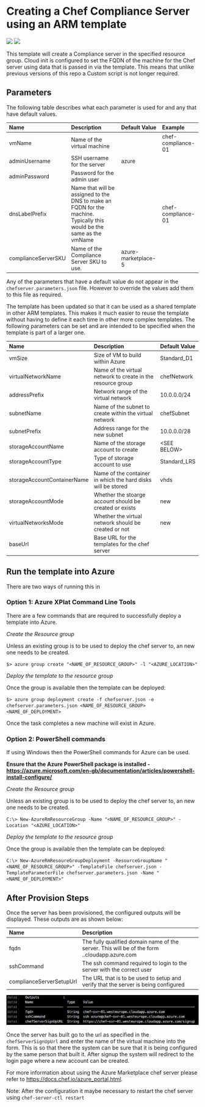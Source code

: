 # Creating a Chef Compliance Server using an ARM template

<a href="https://portal.azure.com/#create/Microsoft.Template/uri/https%3A%2F%2Fraw.githubusercontent.com%2Fchef-partners%2Farm-templates%2Fmaster%2Farm-compliance-server%2Fcomplianceserver.json" target="_blank"><img src="http://azuredeploy.net/deploybutton.png"/></a>
<a href="http://armviz.io/#/?load=https%3A%2F%2Fraw.githubusercontent.com%2Fchef-partners%2Farm-templates%2Fmaster%2Farm-compliance-server%2Fcomplianceserver.json" target="_blank">
    <img src="http://armviz.io/visualizebutton.png"/>
</a>

This template will create a Compliance server in the specified resource group.  Cloud init is configured to set the FQDN of the machine for the Chef server using data that is passed in via the template.  This means that unlike previous versions of this repo a Custom script is not longer required.

## Parameters

The following table describes what each parameter is used for and any that have default values.

| Name                | Description                                                                                                           | Default Value       | Example            |
|:--------------------|:----------------------------------------------------------------------------------------------------------------------|:--------------------|:-------------------|
| vmName              | Name of the virtual machine                                                                                           |                     | chef-compliance-01 |
| adminUsername       | SSH username for the server                                                                                           | azure               |                    |
| adminPassword       | Password for the admin user                                                                                           |                     |                    |
| dnsLabelPrefix      | Name that will be assigned to the DNS to make an FQDN for the machine. Typically this would be the same as the vmName |                     | chef-compliance-01 |
| complianceServerSKU | Name of the Compliance Server SKU to use.                                                                             | azure-marketplace-5 |                    |

Any of the parameters that have a default value do not appear in the `chefserver.parameters.json` file.  However to override the values add them to this file as required.

The template has been updated so that it can be used as a shared template in other ARM templates.  This makes it much easier to reuse the template without having to define it each time in other more complex templates.  The following parameters can be set and are intended to be specified when the template is part of a larger one.

| Name                        | Description                                                  | Default Value     |
|:----------------------------|:-------------------------------------------------------------|:------------------|
| vmSize                      | Size of VM to build within Azure                             | Standard_D1       |
| virtualNetworkName          | Name of the virtual network to create in the resource group  | chefNetwork       |
| addressPrefix               | Network range of the virtual network                         | 10.0.0.0/24       |
| subnetName                  | Name of the subnet to create within the virtual network      | chefSubnet        |
| subnetPrefix                | Address range for the new subnet                             | 10.0.0.0/28       |
| storageAccountName          | Name of the storage account to create                        | &lt;SEE BELOW&gt; |
| storageAccountType          | Type of storage account to use                               | Standard_LRS      |
| storageAccountContainerName | Name of the container in which the hard disks will be stored | vhds              |
| storageAccountMode          | Whether the stoarge account should be created or exists      | new               |
| virtualNetworksMode         | Whether the virtual network should be created or not         | new               |
| baseUrl                     | Base URL for the templates for the chef server               |                   |


## Run the template into Azure

There are two ways of running this in

### Option 1: Azure XPlat Command Line Tools

There are a few commands that are required to successfully deploy a template into Azure.

_Create the Resource group_

Unless an existing group is to be used to deploy the chef server to, an new one needs to be created.

```
$> azure group create "<NAME_OF_RESOURCE_GROUP>" -l "<AZURE_LOCATION>"
```

_Deploy the template to the resource group_

Once the group is available then the template can be deployed:

```
$> azure group deployment create -f chefserver.json -e chefserver.parameters.json <NAME_OF_RESOURCE_GROUP> <NAME_OF_DEPLOYMENT>
```

Once the task completes a new machine will exist in Azure.

### Option 2: PowerShell commands

If using Windows then the PowerShell commands for Azure can be used.

**Ensure that the Azure PowerShell package is installed - https://azure.microsoft.com/en-gb/documentation/articles/powershell-install-configure/**

_Create the Resource group_

Unless an existing group is to be used to deploy the chef server to, an new one needs to be created.

```
C:\> New-AzureRmResourceGroup -Name "<NAME_OF_RESOURCE_GROUP>" -Location "<AZURE_LOCATION>"
```

_Deploy the template to the resource group_

Once the group is available then the template can be deployed:

```
C:\> New-AzureRmResoureGroupDeployment -ResourceGroupName "<NAME_OF_RESOURCE_GROUP>" -TemplateFile chefserver.json -TemplateParameterFile chefserver.parameters.json -Name "<NAME_OF_DEPLOYMENT>"
```

## After Provision Steps

Once the server has been provisioned, the configured outputs will be displayed.  These outputs are as shown below:

| Name                     | Description                                                                                                             |
|:-------------------------|:------------------------------------------------------------------------------------------------------------------------|
| fqdn                     | The fully qualified domain name of the server.  This will be of the form <dnsLabelPrefix>.<location>.cloudapp.azure.com |
| sshCommand               | The ssh command required to login to the server with the correct user                                                   |
| complianceServerSetupUrl | The URL that is to be used to setup and verify that the server is being configured                                      |

![ARM Template Outputs](/arm-chef-server/images/outputs.png)

Once the server has built go to the url as specified in the `chefServerSignUpUrl` and enter the name of the virtual machine into the form.  This is so that there the system can be sure that it is being configured by the same person that built it.  After signup the system will redirect to the login page where a new account can be created.

For more information about using the Azure Marketplace chef server please refer to https://docs.chef.io/azure_portal.html.

Note:  After the configuration it maybe necessary to restart the chef server using `chef-server-ctl restart`
